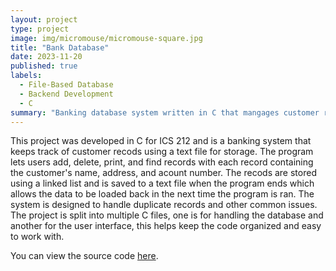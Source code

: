 ```yaml
---
layout: project
type: project
image: img/micromouse/micromouse-square.jpg
title: "Bank Database"
date: 2023-11-20
published: true
labels:
  - File-Based Database
  - Backend Development
  - C
summary: "Banking database system written in C that mangages customer records and maintains data persistence using text files."
---
```


This project was developed in C for ICS 212 and is a banking system that keeps track of customer recods using a text file for storage. The program lets users add, delete, print, and find records with each record containing the customer's name, address, and acount number. The recods are stored using a linked list and is saved to a text file when the program ends which allows the data to be loaded back in the next time the program is ran. The system is designed to handle duplicate records and other common issues. The project is split into multiple C files, one is for handling the database and another for the user interface, this helps keep the code organized and easy to work with.

You can view the source code [here](https://manoa.hawaii.edu/news/article.php?aId=2857).
